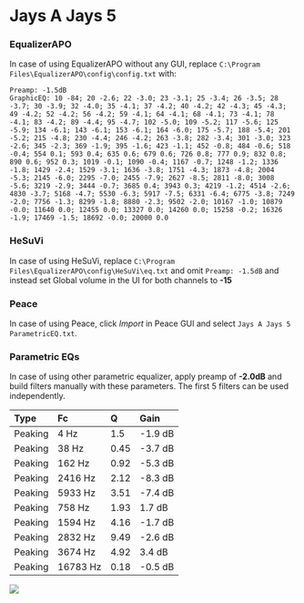 # Jays A Jays 5

### EqualizerAPO
In case of using EqualizerAPO without any GUI, replace `C:\Program Files\EqualizerAPO\config\config.txt`
with:
```
Preamp: -1.5dB
GraphicEQ: 10 -84; 20 -2.6; 22 -3.0; 23 -3.1; 25 -3.4; 26 -3.5; 28 -3.7; 30 -3.9; 32 -4.0; 35 -4.1; 37 -4.2; 40 -4.2; 42 -4.3; 45 -4.3; 49 -4.2; 52 -4.2; 56 -4.2; 59 -4.1; 64 -4.1; 68 -4.1; 73 -4.1; 78 -4.1; 83 -4.2; 89 -4.4; 95 -4.7; 102 -5.0; 109 -5.2; 117 -5.6; 125 -5.9; 134 -6.1; 143 -6.1; 153 -6.1; 164 -6.0; 175 -5.7; 188 -5.4; 201 -5.2; 215 -4.8; 230 -4.4; 246 -4.2; 263 -3.8; 282 -3.4; 301 -3.0; 323 -2.6; 345 -2.3; 369 -1.9; 395 -1.6; 423 -1.1; 452 -0.8; 484 -0.6; 518 -0.4; 554 0.1; 593 0.4; 635 0.6; 679 0.6; 726 0.8; 777 0.9; 832 0.8; 890 0.6; 952 0.3; 1019 -0.1; 1090 -0.4; 1167 -0.7; 1248 -1.2; 1336 -1.8; 1429 -2.4; 1529 -3.1; 1636 -3.8; 1751 -4.3; 1873 -4.8; 2004 -5.3; 2145 -6.0; 2295 -7.0; 2455 -7.9; 2627 -8.5; 2811 -8.0; 3008 -5.6; 3219 -2.9; 3444 -0.7; 3685 0.4; 3943 0.3; 4219 -1.2; 4514 -2.6; 4830 -3.7; 5168 -4.7; 5530 -6.3; 5917 -7.5; 6331 -6.4; 6775 -3.8; 7249 -2.0; 7756 -1.3; 8299 -1.8; 8880 -2.3; 9502 -2.0; 10167 -1.0; 10879 -0.0; 11640 0.0; 12455 0.0; 13327 0.0; 14260 0.0; 15258 -0.2; 16326 -1.9; 17469 -1.5; 18692 -0.0; 20000 0.0
```

### HeSuVi
In case of using HeSuVi, replace `C:\Program Files\EqualizerAPO\config\HeSuVi\eq.txt` and omit `Preamp:
-1.5dB` and instead set Global volume in the UI for both channels to **-15**

### Peace
In case of using Peace, click *Import* in Peace GUI and select `Jays A Jays 5 ParametricEQ.txt`.

### Parametric EQs
In case of using other parametric equalizer, apply preamp of **-2.0dB** and build filters manually with
these parameters. The first 5 filters can be used independently.

| Type    | Fc       |    Q | Gain    |
|:--------|:---------|:-----|:--------|
| Peaking | 4 Hz     | 1.5  | -1.9 dB |
| Peaking | 38 Hz    | 0.45 | -3.7 dB |
| Peaking | 162 Hz   | 0.92 | -5.3 dB |
| Peaking | 2416 Hz  | 2.12 | -8.3 dB |
| Peaking | 5933 Hz  | 3.51 | -7.4 dB |
| Peaking | 758 Hz   | 1.93 | 1.7 dB  |
| Peaking | 1594 Hz  | 4.16 | -1.7 dB |
| Peaking | 2832 Hz  | 9.49 | -2.6 dB |
| Peaking | 3674 Hz  | 4.92 | 3.4 dB  |
| Peaking | 16783 Hz | 0.18 | -0.5 dB |

![](https://raw.githubusercontent.com/jaakkopasanen/AutoEq/master/results/innerfidelity/sbaf-serious/Jays%20A%20Jays%205/Jays%20A%20Jays%205.png)